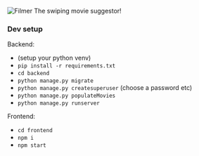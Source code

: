 ![Filmer](https://i.imgur.com/6pkMBuX.png)
The swiping movie suggestor!

### Dev setup
Backend:
- (setup your python venv)
- `pip install -r requirements.txt`
- `cd backend`
- `python manage.py migrate`
- `python manage.py createsuperuser` (choose a password etc)
- `python manage.py populateMovies`
- `python manage.py runserver`   

Frontend:
- `cd frontend`
- `npm i`
- `npm start`
